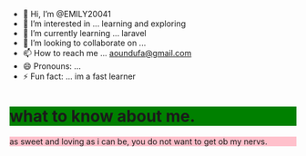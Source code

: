 - 👋 Hi, I’m @EMILY20041
- 👀 I’m interested in ... learning and exploring
- 🌱 I’m currently learning ... laravel
- 💞️ I’m looking to collaborate on ...
- 📫 How to reach me ... aoundufa@gmail.com
- 😄 Pronouns: ...
- ⚡ Fun fact: ... im a fast learner

<html>
  <h1 style="background-color:green;">what to know about me.</h1>
<body> <p style="background-color:pink;">
  as sweet and loving as i can be, you do not want to get ob my nervs.
</p>
</body>
</html>

